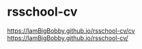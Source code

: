 # rsschool-cv
https://IamBigBobby.github.io/rsschool-cv/cv
https://IamBigBobby.github.io/rsschool-cv/
